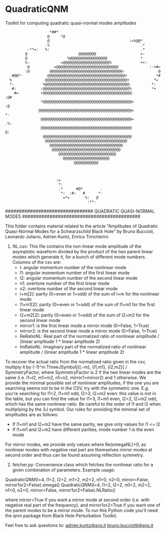 # QuadraticQNM
Toolkit for computing quadratic quasi-normal modes amplitudes

                                                              

                        *##*
                       @     *@
                       @                                    :=%@@*
                      .%                                         .*
              -**=:   %:                                         .*
             @                       @@@@@@@@                    =-
             @                  %@@@@@@@@@@@@@@@@@               *
             %-              =@@@@@@@@@@@@@@@@@@@@@%             ++:
              @           =@@@@@@@@@@@@@@@@@@@@@@@@@@@@              :-+#=
             :@         @@@@@@@@@@@@@@@@@@@@@@@@@@@@@@@@@-               @
       #@@*-           @@@@@@@@@@@@@@@@@@@@@@@@@@@@@@@@@@@+             *#
      %               @@@@@@@@@@@@@@@@@@@@@@@@@@@@@@@@@@@@@+           *=
      *:             %@@@@@@@@@@@@@@@@@@@@@@@@@@@@@@@@@@@@@@.         *:
       #:           :@@@@@@@@@@@@@@@@@@@@@@@@@@@@@@@@@@@@@@@%         *+
        #=          +@@@@@@@@@@@@@@@@@@@@@@@@@@@@@@@@@@@@@@@@.          :@#
                    *@@@@@@@@@@@@@@@@@@@@@@@@@@@@@@@@@@@@@@@@=             :@
                   @@@@@@@@@@@@@@@@@@@@@@@@@@@@@@@@@@@@@@@@@@=              *-
                    @@@@@@@@@@@@@@@@@@@@@@@@@@@@@@@@@@@@@@@@@=            .%:
                    @@@@@@@@@@@@@@@@@@@@@@@@@@@@@@@@@@@@@@@@@            @:
                     @@@@@@@@@@@@@@@@@@@@@@@@@@@@@@@@@@@@@@@@
                      @@@@@@@@@@@@@@@@@@@@@@@@@@@@@@@@@@@@@
                        @@@@@@@@@@@@@@@@@@@@@@@@@@@@@@@@@
                         @@@@@@@@@@@@@@@@@@@@@@@@@@@@@@@
                            @@@@@@@@@@@@@@@@@@@@@@@@@@
                              @@@@@@@@@@@@@@@@@@@@@
                                   @@@@@@@@@@@



                           :=
                            *:
                            .*      #@*        .
                             *:  :#:   #      *-
                              =*=       %:   @
                                         :**-



################################  QUADRATIC QUASI-NORMAL MODES  ###########################################



This folder contains material related to the article "Amplitudes of Quadratic Quasi-Normal Modes for a Schwarzschild Black Hole" by Bruno Buccioti, Leonardo Juliano, Adrien Kuntz, Enrico Trincherini:



1) NL.csv: This file contains the non-linear mode amplitude of the asymptotic waveform divided by the product of the two parent linear modes which generate it, for a bunch of different mode numbers. Columns of the csv are:
    - l: angular momentum number of the nonlinear mode
    - l1: angular momentum number of the first linear mode
    - l2: angular momentum number of the second linear mode
    - n1: overtone number of the first linear mode
    - n2: overtone number of the second linear mode
    - l+m[2]: parity (0=even or 1=odd) of the sum of l+m for the nonlinear mode
    - l1+m1[2]: parity (0=even or 1=odd) of the sum of l1+m1 for the first linear mode
    - l2+m2[2]: parity (0=even or 1=odd) of the sum of l2+m2 for the second linear mode
    - mirror1: is the first linear mode a mirror mode (0=False, 1=True)
    - mirror2: is the second linear mode a mirror mode (0=False, 1=True)
    - ReRatioNL: Real part of the normalized ratio of nonlinear amplitude / (linear amplitude 1 * linear amplitude 2)
    - ImRatioNL: Imaginary part of the normalized ratio of nonlinear amplitude / (linear amplitude 1 * linear amplitude 2)

To recover the actual ratio from the normalized ratio given in the csv, multiply it by (-1)^m ThreeJSymbol[{l,-m}, {l1,m1}, {l2,m2}] / SymmetryFactor, where SymmetryFactor is 2 if the two linear modes are the same (i.e. l1=l2, m1=m2, n1=n2, mirror1=mirror2) and 1 otherwise.
We provide the minimal possible set of nonlinear amplitudes; if the one you are searching seems not to be in the CSV, try with the symmetric one. E.g. you're searching for l1=2, l1+m1 odd, l2=3, l2+m2 even: this value is not in the table, but you can find the value for l1=3, l1+m1 even, l2=2, l2+m2 odd, which has the same nonlinear ratio. Be careful to the order of l1 and l2 when multiplying by the 3J symbol. Our rules for providing the minimal set of amplitudes are as follows:
 - If l1+m1 and l2+m2 have the same parity, we give only values for l1 <= l2
 - If l1+m1 and l2+m2 have different parities, mode number 1 is the even mode
 
For mirror modes, we provide only values where Re(omegaNL)>0, as nonlinear modes with negative real part are themselves mirror modes at second order and thus can be found assuming reflection symmetry.


2) fetcher.py: Convenience class which fetches the nonlinear ratio for a given combination of parameters. Example usage:

QuadraticQNM(l=4, l1=2, l2=2, m1=2, m2=2, n1=0, n2=0, mirror=False, mirror1or2=False).omega()
QuadraticQNM(l=4, l1=2, l2=2, m1=2, m2=2, n1=0, n2=0, mirror=False, mirror1or2=False).NLRatio()

where mirror=True if you want a mirror mode at second order (i.e. with negative real part of the frequency), and mirror1or2=True if you want one of the parent modes to be a mirror mode. To run this Python code you'll need the qnm package from Black Hole Perturbation Toolkit.



Feel free to ask questions to:
adrien.kuntz@sns.it
bruno.bucciotti@sns.it